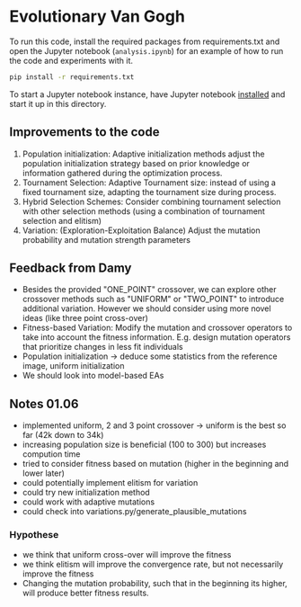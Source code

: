 # Evolutionary Van Gogh

To run this code, install the required packages from requirements.txt and open the Jupyter notebook (`analysis.ipynb`) for an example of how to run the code and experiments with it.

```bash
pip install -r requirements.txt
```

To start a Jupyter notebook instance, have Jupyter notebook [installed](https://jupyter.org/install#jupyter-notebook) and start it up in this directory.

## Improvements to the code
1. Population initialization: Adaptive initialization methods adjust the population initialization strategy based on prior knowledge or information gathered during the optimization process. 
2. Tournament Selection: Adaptive Tournament size: instead of using a fixed tournament size, adapting the tournament size during process.  
3. Hybrid Selection Schemes: Consider combining tournament selection with other selection methods (using a combination of tournament selection and elitism)
4. Variation: (Exploration-Exploitation Balance) Adjust the mutation probability and mutation strength parameters 

## Feedback from Damy
- Besides the provided "ONE_POINT" crossover, we can explore other crossover methods such as "UNIFORM" or "TWO_POINT" to introduce additional variation. However we should consider using more novel ideas (like three point cross-over)
- Fitness-based Variation: Modify the mutation and crossover operators to take into account the fitness information. E.g. design mutation operators that prioritize changes in less fit individuals
- Population initialization → deduce some statistics from the reference image, uniform initialization	
- We should look into model-based EAs

## Notes 01.06
- implemented uniform, 2 and 3 point crossover -> uniform is the best so far (42k down to 34k) 
- increasing population size is beneficial (100 to 300) but increases compution time
- tried to consider fitness based on mutation (higher in the beginning and lower later)
- could potentially implement elitism for variation
- could try new initialization method
- could work with adaptive mutations
- could check into variations.py/generate_plausible_mutations

### Hypothese
- we think that uniform cross-over will improve the fitness
- we think elitism will improve the convergence rate, but not necessarily improve the fitness
- Changing the mutation probability, such that in the beginning its higher, will produce better fitness results.
